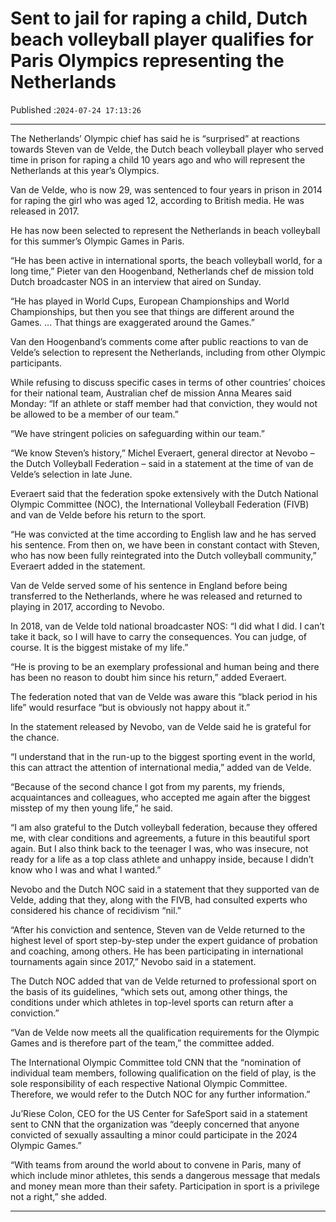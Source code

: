 # Sent to jail for raping a child, Dutch beach volleyball player qualifies for Paris Olympics representing the Netherlands

Published :`2024-07-24 17:13:26`

---

The Netherlands’ Olympic chief has said he is “surprised” at reactions towards Steven van de Velde, the Dutch beach volleyball player who served time in prison for raping a child 10 years ago and who will represent the Netherlands at this year’s Olympics.

Van de Velde, who is now 29, was sentenced to four years in prison in 2014 for raping the girl who was aged 12, according to British media. He was released in 2017.

He has now been selected to represent the Netherlands in beach volleyball for this summer’s Olympic Games in Paris.

“He has been active in international sports, the beach volleyball world, for a long time,” Pieter van den Hoogenband, Netherlands chef de mission told Dutch broadcaster NOS in an interview that aired on Sunday.

“He has played in World Cups, European Championships and World Championships, but then you see that things are different around the Games. … That things are exaggerated around the Games.”

Van den Hoogenband’s comments come after public reactions to van de Velde’s selection to represent the Netherlands, including from other Olympic participants.

While refusing to discuss specific cases in terms of other countries’ choices for their national team, Australian chef de mission Anna Meares said Monday: “If an athlete or staff member had that conviction, they would not be allowed to be a member of our team.”

“We have stringent policies on safeguarding within our team.”

“We know Steven’s history,” Michel Everaert, general director at Nevobo – the Dutch Volleyball Federation – said in a statement at the time of van de Velde’s selection in late June.

Everaert said that the federation spoke extensively with the Dutch National Olympic Committee (NOC), the International Volleyball Federation (FIVB) and van de Velde before his return to the sport.

“He was convicted at the time according to English law and he has served his sentence. From then on, we have been in constant contact with Steven, who has now been fully reintegrated into the Dutch volleyball community,” Everaert added in the statement.

Van de Velde served some of his sentence in England before being transferred to the Netherlands, where he was released and returned to playing in 2017, according to Nevobo.

In 2018, van de Velde told national broadcaster NOS: “I did what I did. I can’t take it back, so I will have to carry the consequences. You can judge, of course. It is the biggest mistake of my life.”

“He is proving to be an exemplary professional and human being and there has been no reason to doubt him since his return,” added Everaert.

The federation noted that van de Velde was aware this “black period in his life” would resurface “but is obviously not happy about it.”

In the statement released by Nevobo, van de Velde said he is grateful for the chance.

“I understand that in the run-up to the biggest sporting event in the world, this can attract the attention of international media,” added van de Velde.

“Because of the second chance I got from my parents, my friends, acquaintances and colleagues, who accepted me again after the biggest misstep of my then young life,” he said.

“I am also grateful to the Dutch volleyball federation, because they offered me, with clear conditions and agreements, a future in this beautiful sport again. But I also think back to the teenager I was, who was insecure, not ready for a life as a top class athlete and unhappy inside, because I didn’t know who I was and what I wanted.”

Nevobo and the Dutch NOC said in a statement that they supported van de Velde, adding that they, along with the FIVB, had consulted experts who considered his chance of recidivism “nil.”

“After his conviction and sentence, Steven van de Velde returned to the highest level of sport step-by-step under the expert guidance of probation and coaching, among others. He has been participating in international tournaments again since 2017,” Nevobo said in a statement.

The Dutch NOC added that van de Velde returned to professional sport on the basis of its guidelines, “which sets out, among other things, the conditions under which athletes in top-level sports can return after a conviction.”

“Van de Velde now meets all the qualification requirements for the Olympic Games and is therefore part of the team,” the committee added.

The International Olympic Committee told CNN that the “nomination of individual team members, following qualification on the field of play, is the sole responsibility of each respective National Olympic Committee. Therefore, we would refer to the Dutch NOC for any further information.”

Ju’Riese Colon, CEO for the US Center for SafeSport said in a statement sent to CNN that the organization was “deeply concerned that anyone convicted of sexually assaulting a minor could participate in the 2024 Olympic Games.”

“With teams from around the world about to convene in Paris, many of which include minor athletes, this sends a dangerous message that medals and money mean more than their safety. Participation in sport is a privilege not a right,” she added.

---


